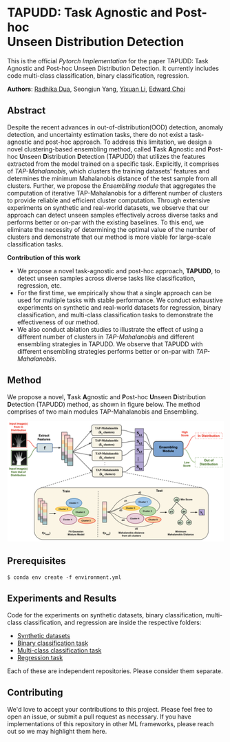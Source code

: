 # TAPUDD: Task Agnostic and Post-hoc </br> Unseen Distribution Detection
This is the official *Pytorch Implementation* for the paper TAPUDD: Task Agnostic and Post-hoc Unseen Distribution Detection. It currently includes code multi-class classification, binary classification, regression.

**Authors**: [Radhika Dua](https://radhikadua123.github.io), Seongjun Yang, [Yixuan Li](https://pages.cs.wisc.edu/~sharonli/), [Edward Choi](https://mp2893.com)

## Abstract
Despite the recent advances in out-of-distribution(OOD) detection, anomaly detection, and uncertainty estimation tasks, there do not exist a task-agnostic and post-hoc approach.
To address this limitation, we design a novel clustering-based ensembling method, called **T**ask **A**gnostic and **P**ost-hoc **U**nseen **D**istribution **D**etection (TAPUDD) that utilizes the features extracted from the model trained on a specific task. Explicitly, it comprises of *TAP-Mahalanobis*, which
clusters the training datasets' features and determines the minimum Mahalanobis distance of the test sample from all clusters. Further, we propose the *Ensembling module*
that aggregates the computation of iterative TAP-Mahalanobis for a different number of clusters 
to provide reliable and efficient cluster computation.
Through extensive experiments on synthetic and real-world datasets, we observe that our approach can detect unseen samples effectively across diverse tasks and performs better or on-par with the existing baselines. To this end, we eliminate the necessity of determining the optimal value of the number of clusters and demonstrate that our method is more viable for large-scale classification tasks.

__Contribution of this work__
- We propose a novel task-agnostic and post-hoc approach, **TAPUDD**, to detect unseen samples across diverse tasks like classification, regression, etc. 
- For the first time, we empirically show that a single approach can be used for multiple tasks with stable performance. We conduct exhaustive experiments on synthetic and real-world datasets for regression, binary classification, and multi-class classification tasks to demonstrate the effectiveness of our method.
- We also conduct ablation studies to illustrate the effect of using a different number of clusters in *TAP-Mahalanobis* and different ensembling strategies in TAPUDD. We observe that TAPUDD with different ensembling strategies performs better or on-par with *TAP-Mahalanobis*.

## Method
We propose a novel, **T**ask **A**gnostic and **P**ost-hoc **U**nseen **D**istribution **D**etection (TAPUDD) method, as shown in figure below. The method comprises of two main modules TAP-Mahalanobis and Ensembling.

![method](images/method.png)

## Prerequisites
```
$ conda env create -f environment.yml
```

## Experiments and Results
Code for the experiments on synthetic datasets, binary classification, multi-class classification, and regression are inside the respective folders:

- [Synthetic datasets](https://github.com/Radhikadua123/TAG/tree/main/synthetic_2d_binary_classification)
- [Binary classification task](https://github.com/Radhikadua123/TAG/tree/main/binary_classification)
- [Multi-class classification task](https://github.com/Radhikadua123/TAG/tree/main/multi_class_classification)
- [Regression task]()

Each of these are independent repositories. Please consider them separate. 

## Contributing
We'd love to accept your contributions to this project. Please feel free to open an issue, or submit a pull request as necessary. If you have implementations of this repository in other ML frameworks, please reach out so we may highlight them here.
